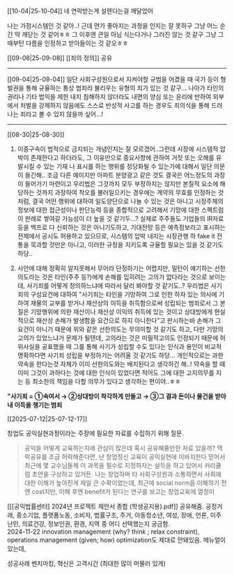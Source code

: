 [[10-04|25-10-04]]
네 연락받는게 설렌다는걸 깨달았어

나는 가점시스템인 것 같아..! 근데 먼가 좋아지는 과정을 인지는 잘 못하구 그냥 어느 순간 딱 깨닫는 것 같어ㅎㅎ 
그 이후엔 큰일 아님 식는다거나 그러진 않는 것 같구 그냥 그때부턴 다름을 인정하고 받아들이는 것 같오ㅎㅎ

[[09-08|25-09-08]]
[[죄의 정의]] 공유

---
[[09-04|25-09-04]]
일단 사회구성원으로서 지켜야할 규범을 어겼을 때 국가 등이 형벌권을 통해 규율하는 통상 범죄라 불리우는 유형의 죄가 있는 것 같구...
나아가 타인의 권리나 기타 법익을 제한 내지 침해하지 않더라도 내면의 양심 또는 윤리에 반하여 외부에서 처벌을 강제하지 않음에도 스스로 반성적 사고를 하는 경우도 죄의식을 통해 드러나는 죄라고 볼 수 있지 않을까 싶어...! 

---
[[08-30|25-08-30]]
1. 이중구속이 법적으로 금지되는 개념인지는 잘 모르겠어..그런데 시장에 시스템적 압박이 존재한다고 하더라도, 그 이유만으로 중요사항에 관하여 거짓 또는 오해를 유발시킬 수 있는 기재 나 표시를 하는 행위를 정당화될 수 있는가에 대해서 일단 의문이 들긴해.. 
   조금 다른 예이지만 아파트 분양광고 같은 것도 결국은 어느정도의 과장이 들어가기 마련이고 우리법은 그것까지 모두 부정하지는 않지만 본질적 요소에 해당하는 것까지 과장하여 착오를 불러일으키는 경우에는 계약의 무효를 인정하는 것처럼, 결국 어떤 행위에 대하여 일도양단으로 나눌 수 있는 것은 아니고 시장주체의 정보에 대한 접근성이나 판단능력 등을 종합적으로 고려해서 기망에 대한 스펙트럼이 판례로 쌓여갈 가능성이 더 높을 것 같기두...? 
   실제로 주주들도 기업들의 IR자료 등을 백프로 다 신뢰하는 것은 아니기도하고, 기대전망 등은 예측정보라고 표시하는 전제에서 공시도 허용하고 있으므로, 시스템의 압박 내지는 시장관행 하 fake it 전통을 묵과할 것만은 아니고, 이러한 규정을 지키도록 규율할 필요는 있을 것 같기도 하당..
   
2. 사안에 대해 정확히 알지못해서 무어라 단정하기는 어렵지만,  밀턴이 얘기하는 선한 의도라는 것은 타인(주주 등?)에게 손해를 입히려는 고의가 없다라는 것으로 보이는데, 사기죄를 어떻게 정의하느냐에 따라서 달리 봐야할 것 같기도..? 
   우리법은 사기죄의 구성요건에 대하여 "사기죄는 타인을 기망하여 그로 인한 하자 있는 의사에 기하여 재물의 교부를 받거나 재산상의 이득을 취득함으로써 성립되는 범죄로서 그 본질은 기망행위에 의한 재산이나 재산상 이익의 취득에 있는 것이고 상대방에게 현실적으로 재산상 손해가 발생함을 요건으로 하지 아니한다"고 판시하는바 손해가 그 요건이 아니기 때문에 위와 같은 선한의도는 무의미할 것 같기도 하고, 
   다만 기망의 고의가 있었느냐가 문제가 될텐데, 고의라는 것은 미필적고의도 인정되기 때문에 허위사실을 공표했을 때 그를 통해 사기가 성립할 수도 있다는 인식과 용인이 비교적 명확하다면 사기죄 성립을 부정하기는 어려울 것 같기도 하당...
   개인적으로는 과한 약속을 한다는것 자체가 이미 선한의도와는 배치된다고 생각하긴 해..! 약속을 할 때 이미 그것이 과하다는 것에 대한 인식이 있었다면 적어도 그에 대한 고지의무를 지는 등 최소한의 책임을 다할 의무가 있다고 생각하는 편이야..ㅎㅎ

**"사기죄 = ①속여서 → ②상대방이 착각하게 만들고 → ③그 결과 돈이나 물건을 받아내 이득을 챙기는 범죄**

[[2025-07-12|25-07-12-17]]

창업도 공익실현과정이라는 주장에 필요한 자료를 수집하기 위해 질문.
> 공익을 어떻게 교육하는지에 관심이 많은데 혹시 공유해줄만한 자료 있을까? 맥락공유를 조금 허락해준다면, 난 창업정신 교육이 공익실현에 이바지한다 믿어서 최근에 몇 교수님들께 이 과목을 필수로 지정하자는 설득을 하고 있어서 커리큘럼 초안을 구상하고 있거든. 나는 창업하며 타 사회구성원과 소통하면서 사회에 대한 이해가 높아진게 제일 큰 수확이었는데, 최근에 social norm을 이해하기 전엔 cost지만, 이해 후엔 benefit가 된다는 연구를 보고는 창업교육에 열정이

[[[공익법률센터] 2024년 프로젝트 제안서 종합 (학생공지용).pdf]] 공유해줌. 공정거래, 중소기업, 플랫폼노동, 소비자, 법률구조, 주거, 아동청소년, 여성, 장애, 언론, 이주난민, 의료건강, 정보인권, 환경, 지역 중 어디 선택했는지 궁금함.  
2024-11-22
innovation management (why? think ; relax constraint), operations management (given; how)
optimization도 제대로 안돼있음. 메뉴얼이 있는데, 

성공사례 벤치마킹, 혁신은 고객시간 (최대한 많이 머물러 있게)
